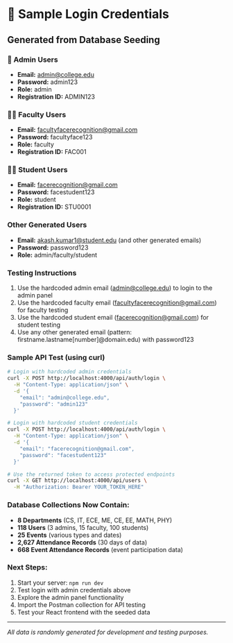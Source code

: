 # 🔐 Sample Login Credentials

## Generated from Database Seeding

### 👑 Admin Users
- **Email:** admin@college.edu
- **Password:** admin123
- **Role:** admin
- **Registration ID:** ADMIN123

### 👨‍🏫 Faculty Users
- **Email:** facultyfacerecognition@gmail.com
- **Password:** facultyface123
- **Role:** faculty
- **Registration ID:** FAC001

### 👨‍🎓 Student Users
- **Email:** facerecognition@gmail.com
- **Password:** facestudent123
- **Role:** student
- **Registration ID:** STU0001

### Other Generated Users
- **Email:** akash.kumar1@student.edu (and other generated emails)
- **Password:** password123
- **Role:** admin/faculty/student

### Testing Instructions
1. Use the hardcoded admin email (admin@college.edu) to login to the admin panel
2. Use the hardcoded faculty email (facultyfacerecognition@gmail.com) for faculty testing
3. Use the hardcoded student email (facerecognition@gmail.com) for student testing
4. Use any other generated email (pattern: firstname.lastname[number]@domain.edu) with password123

### Sample API Test (using curl)
```bash
# Login with hardcoded admin credentials
curl -X POST http://localhost:4000/api/auth/login \
  -H "Content-Type: application/json" \
  -d '{
    "email": "admin@college.edu",
    "password": "admin123"
  }'

# Login with hardcoded student credentials
curl -X POST http://localhost:4000/api/auth/login \
  -H "Content-Type: application/json" \
  -d '{
    "email": "facerecognition@gmail.com",
    "password": "facestudent123"
  }'

# Use the returned token to access protected endpoints
curl -X GET http://localhost:4000/api/users \
  -H "Authorization: Bearer YOUR_TOKEN_HERE"
```

### Database Collections Now Contain:
- **8 Departments** (CS, IT, ECE, ME, CE, EE, MATH, PHY)
- **118 Users** (3 admins, 15 faculty, 100 students)
- **25 Events** (various types and dates)
- **2,627 Attendance Records** (30 days of data)
- **668 Event Attendance Records** (event participation data)

### Next Steps:
1. Start your server: `npm run dev`
2. Test login with admin credentials above
3. Explore the admin panel functionality
4. Import the Postman collection for API testing
5. Test your React frontend with the seeded data

---
*All data is randomly generated for development and testing purposes.*
